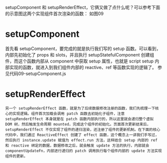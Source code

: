 setupComponent 和 setupRenderEffect，它俩又做了点什么呢？可以参考下面的示意图这两个实现组件首次渲染的函数：
如图09

# setupComponent
首先看 setupComponent，要完成的就是执行我们写的 setup 函数。可以看到，内部先初始化了 props 和 slots，并且执行 setupStatefulComponent 创建组件，而这个函数内部从 component 中获取 setup 属性，也就是 script setup 内部实现的函数，就进入到我们组件内部的 reactive、ref 等函数实现的逻辑了。
参见代码09-setupComponent.js

# setupRenderEffect

    另一个 setupRenderEffect 函数，就是为了后续数据修改注册的函数，我们先梳理一下核心的实现逻辑。组件首次加载会调用 patch 函数去初始化子组件，注意 setupRenderEffect 本身就是在 patch 函数内部执行的，所以这里就会递归整个虚拟 DOM 树，然后触发生命周期 mounted，完成这个组件的初始化。页面首次更新结束后，setupRenderEffect 不仅实现了组件的递归渲染，还注册了组件的更新机制。在下面的核心代码中，我们通过 ReactiveEffect 创建了 effect 函数，这个概念上一讲我们手写过，然后执行 instance.update 赋值为 effect.run 方法，这样结合 setup 内部的 ref 和 reactive 绑定的数据，数据修改之后，就会触发 update 方法的执行，内部就会 componentUpdateFn，内部进行递归的 patch 调用执行每个组件内部的 update 方法实现组件的更新。